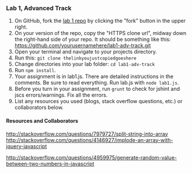 ### Lab 1, Advanced Track

1. On GitHub, fork the <a href="https://github.com/codefellows/F2-JavaScript-lab1-adv-track">lab 1 repo</a> by clicking the "fork" button in the upper right.
2. On your version of the repo, copy the "HTTPS clone url", midway down the right-hand side of your repo. It should be something like this: https://github.com/yourusernamehere/lab1-adv-track.git
3. Open your terminal and navigate to your projects directory.
4. Run this: `git clone thelinkyoujustcopiedgoeshere`
5. Change directories into your lab folder: `cd lab1-adv-track`
6. Run `npm install`.
7. Your assignment is in lab1.js. There are detailed instructions in the
comments. Be sure to read everything. Run lab.js with `node lab1.js`.
8. Before you turn in your assignment, run `grunt` to check for jshint and jscs errors/warnings. Fix all the errors.
9. List any resources you used (blogs, stack overflow questions, etc.) or collaborators below.


#### Resources and Collaborators
http://stackoverflow.com/questions/7979727/split-string-into-array http://stackoverflow.com/questions/4146927/implode-an-array-with-jquery-javascript

http://stackoverflow.com/questions/4959975/generate-random-value-between-two-numbers-in-javascript
